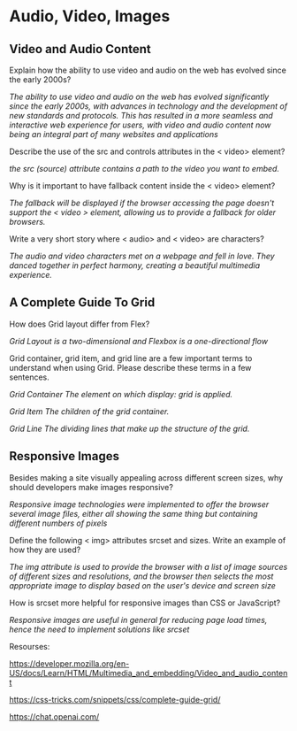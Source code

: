 # Audio, Video, Images

## Video and Audio Content

Explain how the ability to use video and audio on the web has evolved since the early 2000s?

*The ability to use video and audio on the web has evolved significantly since the early 2000s, with advances in technology and the development of new standards and protocols. This has resulted in a more seamless and interactive web experience for users, with video and audio content now being an integral part of many websites and applications*

Describe the use of the src and controls attributes in the < video> element?

*the src (source) attribute contains a path to the video you want to embed.*

Why is it important to have fallback content inside the < video> element?

*The fallback will be displayed if the browser accessing the page doesn't support the < video > element, allowing us to provide a fallback for older browsers.*

Write a very short story where < audio> and < video> are characters?

*The audio and video characters met on a webpage and fell in love. They danced together in perfect harmony, creating a beautiful multimedia experience.*

## A Complete Guide To Grid

How does Grid layout differ from Flex?

*Grid Layout is a two-dimensional and Flexbox is a one-directional flow*

Grid container, grid item, and grid line are a few important terms to understand when using Grid. Please describe these terms in a few sentences.

*Grid Container
The element on which display: grid is applied.*

*Grid Item
The children of the grid container.*

*Grid Line
The dividing lines that make up the structure of the grid.* 

## Responsive Images

Besides making a site visually appealing across different screen sizes, why should developers make images responsive?

*Responsive image technologies were implemented to offer the browser several image files, either all showing the same thing but containing different numbers of pixels*

Define the following < img> attributes srcset and sizes. Write an example of how they are used?

*The img attribute is used to provide the browser with a list of image sources of different sizes and resolutions, and the browser then selects the most appropriate image to display based on the user's device and screen size*

How is srcset more helpful for responsive images than CSS or JavaScript?

*Responsive images are useful in general for reducing page load times, hence the need to implement solutions like srcset*

Resourses:

https://developer.mozilla.org/en-US/docs/Learn/HTML/Multimedia_and_embedding/Video_and_audio_content

https://css-tricks.com/snippets/css/complete-guide-grid/


https://chat.openai.com/
